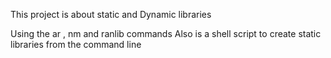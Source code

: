 This project is about static and Dynamic libraries

Using the ar , nm and ranlib commands
Also is a shell script to create static libraries from the command line
